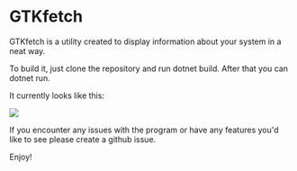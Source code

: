 # GTKfetch

GTKfetch is a utility created to display information about your system in a neat way.

To build it, just clone the repository and run dotnet build. After that you can dotnet run.

It currently looks like this:

![](https://iamrai.online/uploads/gtkfetch.png)

If you encounter any issues with the program or have any features you'd like to see please create a github issue.

Enjoy!